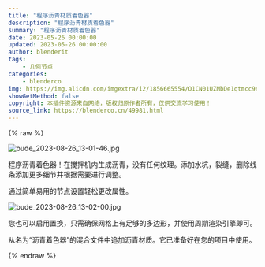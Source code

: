 ```yaml
---
title: "程序沥青材质着色器"
description: "程序沥青材质着色器"
summary: "程序沥青材质着色器"
date: 2023-05-26 00:00:00
updated: 2023-05-26 00:00:00
author: blenderit
tags: 
    - 几何节点
categories:
    - blenderco
img: https://img.alicdn.com/imgextra/i2/1856665554/O1CN01UZMbDe1qtmcc9nSCG_!!1856665554.jpg
showGetMethod: false
copyright: 本插件资源来自网络，版权归原作者所有，仅供交流学习使用！
source_link: https://blenderco.cn/49981.html
---
```


{% raw %}
<p><img src="https://img.alicdn.com/imgextra/i2/1856665554/O1CN01UZMbDe1qtmcc9nSCG_!!1856665554.jpg" alt="bude_2023-08-26_13-01-46.jpg"></p><p>程序沥青着色器！在搅拌机内生成沥青，没有任何纹理。添加水坑，裂缝，删除线条添加更多细节并根据需要进行调整。</p><p>通过简单易用的节点设置轻松更改属性。</p><p><img src="https://img.alicdn.com/imgextra/i3/1856665554/O1CN01xqcNU31qtmcYTZelA_!!1856665554.jpg" alt="bude_2023-08-26_13-02-00.jpg"></p><p>您也可以启用置换，只需确保网格上有足够的多边形，并使用周期渲染引擎即可。</p><p>从名为“沥青着色器”的混合文件中追加沥青材质。它已准备好在您的项目中使用。</p>
<div style="display: none">blenderco</div>
{% endraw %}
